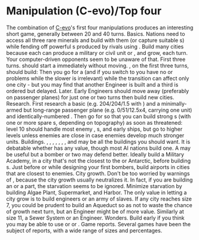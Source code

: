 # Manipulation (C-evo)/Top four

The combination of [C-evo](C-evo)'s first four manipulations produces an interesting short game, generally between 20 and 40 turns. 
Basics.
Nations need to access all three rare minerals and build with them (or capture suitable s) while fending off powerful s produced by rivals using . Build many cities because each can produce a military or civil unit or , and grow, each turn. Your computer-driven opponents seem to be unaware of that.
First three turns.
 should start a immediately without moving. , on the first three turns, should build:
Then you go for a (and if you switch to you have no or problems while the slower is irrelevant) while the transition can affect only one city - but you may find that another Engineer is built and a third is ordered but delayed.
Later.
Early Engineers should move away (preferably on passenger planes) for just one or two turns then build new cities.
Research.
First research a basic (e.g. 204/204/1.5 with ) and a minimally-armed but long-range passenger plane (e.g. 0/51/12.5x4, carrying one unit) and identically-numbered . 
Then go for so that you can build strong s (with one or more spare s, depending on topography) as soon as threatened: level 10 should handle most enemy , s, and early ships, but go to higher levels unless enemies are close in case enemies develop much stronger units.
Buildings.
, , , , , , , and may be all the buildings you should want. It is debatable whether has any value, though most AI nations build one. A may be useful but a bomber or two may defend better.
Ideally build a Military Academy, in a city that's not the closest to the or Antarctic, before building s. Just before or while designing your first bombers, build airports in cities that are closest to enemies.
City growth.
Don't be too worried by warnings of , because the city growth usually neutralizes it. In fact, if you are building an or a part, the starvation seems to be ignored. Minimize starvation by building Algae Plant, Supermarket, and Harbor.
The only value in letting a city grow is to build engineers or an army of slaves.
If any city reaches size 7, you could be prudent to build an Aqueduct so as not to waste the chance of growth next turn, but an Engineer might be of more value. Similarly at size 11, a Sewer System or an Engineer.
Wonders.
Build early if you think you may be able to use or or .
Game reports.
Several games have been the subject of reports, with a wide range of sizes and percentages.